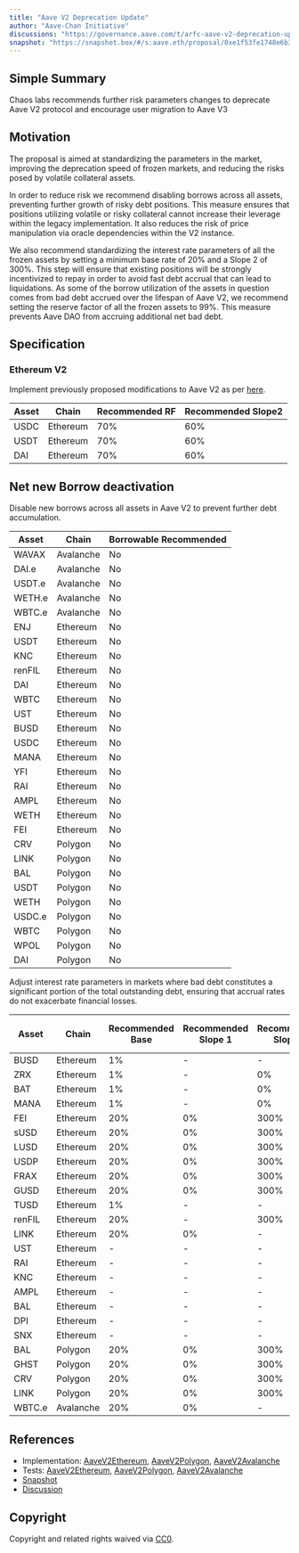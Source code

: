 ```yaml
---
title: "Aave V2 Deprecation Update"
author: "Aave-Chan Initiative"
discussions: "https://governance.aave.com/t/arfc-aave-v2-deprecation-update-disable-new-borrows-ir-curve-and-reserve-factor-adjustments/20918"
snapshot: "https://snapshot.box/#/s:aave.eth/proposal/0xe1f53fe1748e6b31068eca832a07e5be5765ca3bf4ec1c900a13d78f29ed1d51"
---
```


## Simple Summary

Chaos labs recommends further risk parameters changes to deprecate Aave V2 protocol and encourage user migration to Aave V3

## Motivation

The proposal is aimed at standardizing the parameters in the market, improving the deprecation speed of frozen markets, and reducing the risks posed by volatile collateral assets.

In order to reduce risk we recommend disabling borrows across all assets, preventing further growth of risky debt positions. This measure ensures that positions utilizing volatile or risky collateral cannot increase their leverage within the legacy implementation. It also reduces the risk of price manipulation via oracle dependencies within the V2 instance.

We also recommend standardizing the interest rate parameters of all the frozen assets by setting a minimum base rate of 20% and a Slope 2 of 300%. This step will ensure that existing positions will be strongly incentivized to repay in order to avoid fast debt accrual that can lead to liquidations. As some of the borrow utilization of the assets in question comes from bad debt accrued over the lifespan of Aave V2, we recommend setting the reserve factor of all the frozen assets to 99%. This measure prevents Aave DAO from accruing additional net bad debt.

## Specification

### Ethereum V2

Implement previously proposed modifications to Aave V2 as per [here](https://governance.aave.com/t/arfc-reduction-of-reserve-factor-and-slope2-for-stablecoin-markets-on-aave-v2/20041).

| **Asset** | Chain    | **Recommended RF** | **Recommended Slope2** |
| --------- | -------- | ------------------ | ---------------------- |
| USDC      | Ethereum | 70%                | 60%                    |
| USDT      | Ethereum | 70%                | 60%                    |
| DAI       | Ethereum | 70%                | 60%                    |

## Net new Borrow deactivation

Disable new borrows across all assets in Aave V2 to prevent further debt accumulation.

| Asset  | Chain     | Borrowable Recommended |
| ------ | --------- | ---------------------- |
| WAVAX  | Avalanche | No                     |
| DAI.e  | Avalanche | No                     |
| USDT.e | Avalanche | No                     |
| WETH.e | Avalanche | No                     |
| WBTC.e | Avalanche | No                     |
| ENJ    | Ethereum  | No                     |
| USDT   | Ethereum  | No                     |
| KNC    | Ethereum  | No                     |
| renFIL | Ethereum  | No                     |
| DAI    | Ethereum  | No                     |
| WBTC   | Ethereum  | No                     |
| UST    | Ethereum  | No                     |
| BUSD   | Ethereum  | No                     |
| USDC   | Ethereum  | No                     |
| MANA   | Ethereum  | No                     |
| YFI    | Ethereum  | No                     |
| RAI    | Ethereum  | No                     |
| AMPL   | Ethereum  | No                     |
| WETH   | Ethereum  | No                     |
| FEI    | Ethereum  | No                     |
| CRV    | Polygon   | No                     |
| LINK   | Polygon   | No                     |
| BAL    | Polygon   | No                     |
| USDT   | Polygon   | No                     |
| WETH   | Polygon   | No                     |
| USDC.e | Polygon   | No                     |
| WBTC   | Polygon   | No                     |
| WPOL   | Polygon   | No                     |
| DAI    | Polygon   | No                     |

Adjust interest rate parameters in markets where bad debt constitutes a significant portion of the total outstanding debt, ensuring that accrual rates do not exacerbate financial losses.

| Asset  | Chain     | Recommended Base | Recommended Slope 1 | Recommended Slope 2 | Recommended UOptimal | Recommended Reserve Factor |
| ------ | --------- | ---------------- | ------------------- | ------------------- | -------------------- | -------------------------- |
| BUSD   | Ethereum  | 1%               | -                   | -                   | -                    | -                          |
| ZRX    | Ethereum  | 1%               | -                   | 0%                  | 1%                   | -                          |
| BAT    | Ethereum  | 1%               | -                   | 0%                  | 1%                   | -                          |
| MANA   | Ethereum  | 1%               | -                   | 0%                  | 1%                   | -                          |
| FEI    | Ethereum  | 20%              | 0%                  | 300%                | 45%                  | -                          |
| sUSD   | Ethereum  | 20%              | 0%                  | 300%                | 45%                  | -                          |
| LUSD   | Ethereum  | 20%              | 0%                  | 300%                | 45%                  | -                          |
| USDP   | Ethereum  | 20%              | 0%                  | 300%                | 45%                  | -                          |
| FRAX   | Ethereum  | 20%              | 0%                  | 300%                | 45%                  | -                          |
| GUSD   | Ethereum  | 20%              | 0%                  | 300%                | 45%                  | -                          |
| TUSD   | Ethereum  | 1%               | -                   | -                   | -                    | -                          |
| renFIL | Ethereum  | 20%              | -                   | 300%                | 45%                  | 99.99%                     |
| LINK   | Ethereum  | 20%              | 0%                  | -                   | -                    | 99.99%                     |
| UST    | Ethereum  | -                | -                   | -                   | 45%                  | -                          |
| RAI    | Ethereum  | -                | -                   | -                   | 45%                  | -                          |
| KNC    | Ethereum  | -                | -                   | -                   | 45%                  | -                          |
| AMPL   | Ethereum  | -                | -                   | -                   | 45%                  | -                          |
| BAL    | Ethereum  | -                | -                   | -                   | 45%                  | -                          |
| DPI    | Ethereum  | -                | -                   | -                   | 45%                  | -                          |
| SNX    | Ethereum  | -                | -                   | -                   | 45%                  | -                          |
| BAL    | Polygon   | 20%              | 0%                  | 300%                | 45%                  | -                          |
| GHST   | Polygon   | 20%              | 0%                  | 300%                | 45%                  | -                          |
| CRV    | Polygon   | 20%              | 0%                  | 300%                | 45%                  | -                          |
| LINK   | Polygon   | 20%              | 0%                  | 300%                | 45%                  | -                          |
| WBTC.e | Avalanche | 20%              | 0%                  | -                   | -                    | 99.99%                     |

## References

- Implementation: [AaveV2Ethereum](https://github.com/bgd-labs/aave-proposals-v3/blob/c8c2e94ff7a0f71bb6a7f23fbd50026c07d65f49/src/20250220_Multi_AaveV2DeprecationUpdate/AaveV2Ethereum_AaveV2DeprecationUpdate_20250220.sol), [AaveV2Polygon](https://github.com/bgd-labs/aave-proposals-v3/blob/c8c2e94ff7a0f71bb6a7f23fbd50026c07d65f49/src/20250220_Multi_AaveV2DeprecationUpdate/AaveV2Polygon_AaveV2DeprecationUpdate_20250220.sol), [AaveV2Avalanche](https://github.com/bgd-labs/aave-proposals-v3/blob/c8c2e94ff7a0f71bb6a7f23fbd50026c07d65f49/src/20250220_Multi_AaveV2DeprecationUpdate/AaveV2Avalanche_AaveV2DeprecationUpdate_20250220.sol)
- Tests: [AaveV2Ethereum](https://github.com/bgd-labs/aave-proposals-v3/blob/c8c2e94ff7a0f71bb6a7f23fbd50026c07d65f49/src/20250220_Multi_AaveV2DeprecationUpdate/AaveV2Ethereum_AaveV2DeprecationUpdate_20250220.t.sol), [AaveV2Polygon](https://github.com/bgd-labs/aave-proposals-v3/blob/c8c2e94ff7a0f71bb6a7f23fbd50026c07d65f49/src/20250220_Multi_AaveV2DeprecationUpdate/AaveV2Polygon_AaveV2DeprecationUpdate_20250220.t.sol), [AaveV2Avalanche](https://github.com/bgd-labs/aave-proposals-v3/blob/c8c2e94ff7a0f71bb6a7f23fbd50026c07d65f49/src/20250220_Multi_AaveV2DeprecationUpdate/AaveV2Avalanche_AaveV2DeprecationUpdate_20250220.t.sol)
- [Snapshot](https://snapshot.box/#/s:aave.eth/proposal/0xe1f53fe1748e6b31068eca832a07e5be5765ca3bf4ec1c900a13d78f29ed1d51)
- [Discussion](https://governance.aave.com/t/arfc-aave-v2-deprecation-update-disable-new-borrows-ir-curve-and-reserve-factor-adjustments/20918)

## Copyright

Copyright and related rights waived via [CC0](https://creativecommons.org/publicdomain/zero/1.0/).
